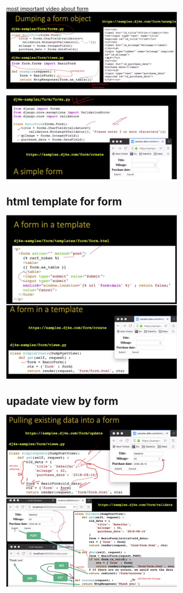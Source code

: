 <a href="https://www.youtube.com/watch?v=3XOS_UpJirU" >most important video about form</a>
<img src='pic/simple form.JPG' width="450px">

<img src='pic/simple form to views.JPG' width="450px">

# html template for form
<img src='pic/form html.JPG' width="450px">


<img src='pic/views to pass form at html.JPG' width="450px">

# upadate view by form


<img src='pic/update.JPG' width="450px">

<img src='pic/edit submit.JPG' width="450px">

